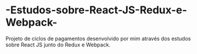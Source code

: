 # -Estudos-sobre-React-JS-Redux-e-Webpack-
Projeto de ciclos de pagamentos desenvolvido por mim através dos estudos sobre React JS junto do Redux e Webpack.

